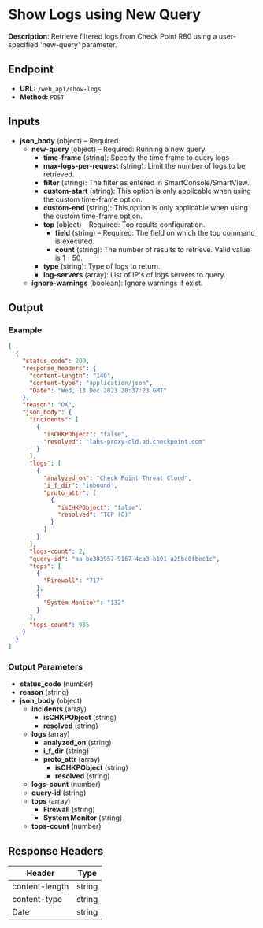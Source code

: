 # Show Logs using New Query

**Description**: Retrieve filtered logs from Check Point R80 using a user-specified 'new-query' parameter.

## Endpoint

- **URL:** `/web_api/show-logs`
- **Method:** `POST`
## Inputs

- **json_body** (object) – Required
  - **new-query** (object) – Required: Running a new query.
    - **time-frame** (string): Specify the time frame to query logs
    - **max-logs-per-request** (string): Limit the number of logs to be retrieved.
    - **filter** (string): The filter as entered in SmartConsole/SmartView.
    - **custom-start** (string): This option is only applicable when using the custom time-frame option.
    - **custom-end** (string): This option is only applicable when using the custom time-frame option.
    - **top** (object) – Required: Top results configuration.
      - **field** (string) – Required: The field on which the top command is executed.
      - **count** (string): The number of results to retrieve. Valid value is 1 - 50.
    - **type** (string): Type of logs to return.
    - **log-servers** (array): List of IP's of logs servers to query.
  - **ignore-warnings** (boolean): Ignore warnings if exist.
## Output

### Example

```json
[
  {
    "status_code": 200,
    "response_headers": {
      "content-length": "140",
      "content-type": "application/json",
      "Date": "Wed, 13 Dec 2023 20:37:23 GMT"
    },
    "reason": "OK",
    "json_body": {
      "incidents": [
        {
          "isCHKPObject": "false",
          "resolved": "labs-proxy-old.ad.checkpoint.com"
        }
      ],
      "logs": [
        {
          "analyzed_on": "Check Point Threat Cloud",
          "i_f_dir": "inbound",
          "proto_attr": [
            {
              "isCHKPObject": "false",
              "resolved": "TCP (6)"
            }
          ]
        }
      ],
      "logs-count": 2,
      "query-id": "aa_be383957-9167-4ca3-b101-a25bc0fbec1c",
      "tops": [
        {
          "Firewall": "717"
        },
        {
          "System Monitor": "132"
        }
      ],
      "tops-count": 935
    }
  }
]
```
### Output Parameters

- **status_code** (number)
- **reason** (string)
- **json_body** (object)
  - **incidents** (array)
    - **isCHKPObject** (string)
    - **resolved** (string)
  - **logs** (array)
    - **analyzed_on** (string)
    - **i_f_dir** (string)
    - **proto_attr** (array)
      - **isCHKPObject** (string)
      - **resolved** (string)
  - **logs-count** (number)
  - **query-id** (string)
  - **tops** (array)
    - **Firewall** (string)
    - **System Monitor** (string)
  - **tops-count** (number)
## Response Headers

| Header | Type |
|--------|------|
| content-length | string |
| content-type | string |
| Date | string |